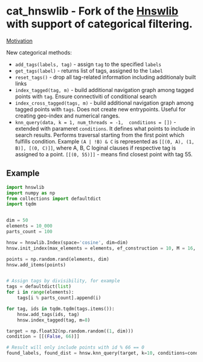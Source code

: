 # cat_hnswlib - Fork of the [Hnswlib](https://github.com/nmslib/hnswlib) with support of categorical filtering.

[Motivation](https://comprehension.ml/posts/categorical-hnsw/)

New categorical methods:

* `add_tags(labels, tag)` - assign `tag` to the specified `labels`
* `get_tags(label)` - returns list of tags, assigned to the `label`
* `reset_tags()` - drop all tag-related information including additionaly built links
* `index_tagged(tag, m)` - build additional navigation graph among tagged points with `tag`. Ensure connectiviti of conditional search
* `index_cross_tagged(tags, m)` - build additional navigation graph among tagged points with `tags`. Does not create new entrypoints. Useful for creating geo-index and numerical ranges.
* `knn_query(data, k = 1, num_threads = -1,  conditions = [])` - extended with parameret `conditions`. It defines what points to include in search results. Performs traversal starting from the first point which fulfills condition. Example `(A | !B) & C` is represented as  `[[(0, A), (1, B)], [(0, C)]]`, where A, B, C loginal clauses if respective tag is assigned to a point. `[[(0, 55)]]` - means find closest point with tag 55.


## Example

```python
import hnswlib
import numpy as np
from collections import defaultdict
import tqdm


dim = 50
elements = 10_000
parts_count = 100

hnsw = hnswlib.Index(space='cosine', dim=dim)
hnsw.init_index(max_elements = elements, ef_construction = 10, M = 16, random_seed=45)

points = np.random.rand(elements, dim)
hnsw.add_items(points)


# Assign tags by divisibility, for example
tags = defaultdict(list)
for i in range(elements):
    tags[i % parts_count].append(i)

for tag, ids in tqdm.tqdm(tags.items()):
    hnsw.add_tags(ids, tag)
    hnsw.index_tagged(tag, m=8)

target = np.float32(np.random.random((1, dim)))
condition = [[(False, 66)]]

# Result will only include points with id % 66 == 0
found_labels, found_dist = hnsw.knn_query(target, k=10, conditions=condition)
```